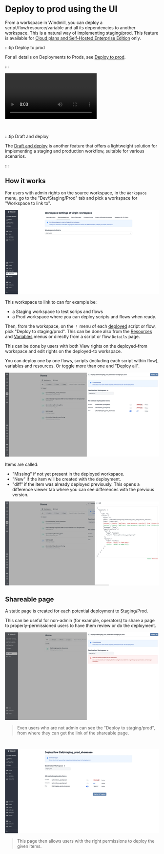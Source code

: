 # Deploy to prod using the UI

From a workspace in Windmill, you can deploy a script/flow/resource/variable and all its dependencies to another workspace. This is a natural way of implementing staging/prod. This feature is available for [Cloud plans and Self-Hosted Enterprise Edition](/pricing) only.

:::tip Deploy to prod

For all details on Deployments to Prods, see [Deploy to prod](../../advanced/12_deploy_to_prod/index.mdx).

:::

<video
    className="border-2 rounded-xl object-cover w-full h-full dark:border-gray-800"
    controls
    id="main-video"
    src="/videos/staging_prod.mp4"
/>

<br/>

:::tip Draft and deploy

The [Draft and deploy](../0_draft_and_deploy/index.mdx) is another feature that offers a lightweight solution for implementing a staging and production workflow, suitable for various scenarios.

:::

## How it works

For users with admin rights on the source workspace, in the `Workspace` menu, go to the "Dev/Staging/Prod" tab and pick a workspace for "Workspace to link to".

![Link to a workspace](./workspace_to_link_to.png.webp 'Link to a workspace')

This workspace to link to can for example be:

- a Staging workspace to test scrips and flows
- a Prod workspace where you can deploy scripts and flows when ready.

Then, from the workspace, on the `⋮` menu of each [deployed](../0_draft_and_deploy/index.mdx#deployed-version) script or flow, pick "Deploy to staging/prod". This can be done also from the [Resources](../3_resources_and_types/index.mdx) and [Variables](../2_variables_and_secrets/index.mdx) menus or directly from a script or flow `Details` page.

This can be done by users with both View rights on the deployed-from workspace and edit rights on the deployed-to workspace.

You can deploy one by one flows, scripts (including each script within flow), variables and resources. Or toggle more than one and "Deploy all".

![Deploy to staging/prod](./deploy_to_staging_prod.png.webp 'Deploy to staging/prod')

Items are called:

- "Missing" if not yet present in the deployed workspace.
- "New" if the item will be created with the deployment.
- "diff" if the item was already deployed previously. This opens a difference viewer tab where you can see differences with the previous version.

![Diff menu](./diff_menu.png.webp 'Diff menu')

## Shareable page

A static page is created for each potential deployment to Staging/Prod.

This can be useful for non-admin (for example, operators) to share a page to properly-permissioned users to have them review or do the deployment.

![Shareable link](./shareable_link.png.webp 'Shareable link')

> Even users who are not admin can see the "Deploy to staging/prod", from where they can get the link of the shareable page.

<br/>

![Shareable page](./shareable_page.png.webp 'Shareable page')

> This page then allows users with the right permissions to deploy the given items.
